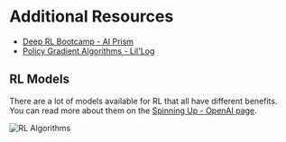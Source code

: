 # Additional Resources

- [Deep RL Bootcamp - AI Prism](https://www.youtube.com/playlist?list=PLrYa_-CgUpTYToo4HWzvcxarSZbc2jTyT)
- [Policy Gradient Algorithms - Lil'Log](https://lilianweng.github.io/posts/2018-04-08-policy-gradient/)


## RL Models

There are a lot of models available for RL that all have different benefits. You can read more about them on the [Spinning Up - OpenAI page](https://spinningup.openai.com/en/latest/spinningup/rl_intro2.html).

![RL Algorithms](assets/imgs/rl/algorithms.svg)
